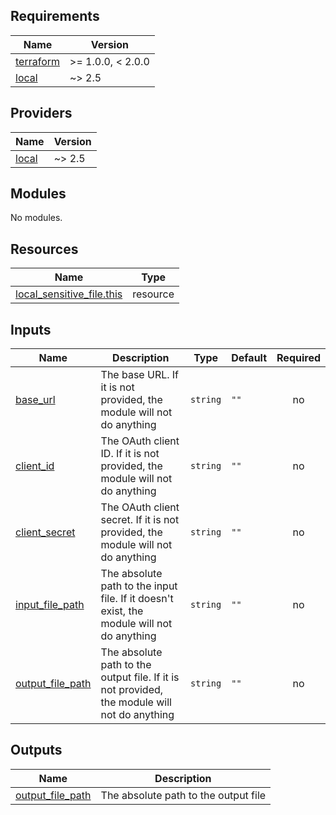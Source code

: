 <!-- BEGIN_TF_DOCS -->
## Requirements

| Name | Version |
|------|---------|
| <a name="requirement_terraform"></a> [terraform](#requirement\_terraform) | >= 1.0.0, < 2.0.0 |
| <a name="requirement_local"></a> [local](#requirement\_local) | ~> 2.5 |

## Providers

| Name | Version |
|------|---------|
| <a name="provider_local"></a> [local](#provider\_local) | ~> 2.5 |

## Modules

No modules.

## Resources

| Name | Type |
|------|------|
| [local_sensitive_file.this](https://registry.terraform.io/providers/hashicorp/local/latest/docs/resources/sensitive_file) | resource |

## Inputs

| Name | Description | Type | Default | Required |
|------|-------------|------|---------|:--------:|
| <a name="input_base_url"></a> [base\_url](#input\_base\_url) | The base URL. If it is not provided, the module will not do anything | `string` | `""` | no |
| <a name="input_client_id"></a> [client\_id](#input\_client\_id) | The OAuth client ID. If it is not provided, the module will not do anything | `string` | `""` | no |
| <a name="input_client_secret"></a> [client\_secret](#input\_client\_secret) | The OAuth client secret. If it is not provided, the module will not do anything | `string` | `""` | no |
| <a name="input_input_file_path"></a> [input\_file\_path](#input\_input\_file\_path) | The absolute path to the input file. If it doesn't exist, the module will not do anything | `string` | `""` | no |
| <a name="input_output_file_path"></a> [output\_file\_path](#input\_output\_file\_path) | The absolute path to the output file. If it is not provided, the module will not do anything | `string` | `""` | no |

## Outputs

| Name | Description |
|------|-------------|
| <a name="output_output_file_path"></a> [output\_file\_path](#output\_output\_file\_path) | The absolute path to the output file |
<!-- END_TF_DOCS -->
